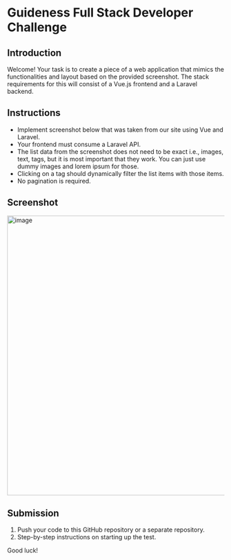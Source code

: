 # Guideness Full Stack Developer Challenge

## Introduction
Welcome! Your task is to create a piece of a web application that mimics the functionalities and layout based on the provided screenshot. The stack requirements for this will consist of a Vue.js frontend and a Laravel backend.


## Instructions
- Implement screenshot below that was taken from our site using Vue and Laravel.
- Your frontend must consume a Laravel API.
- The list data from the screenshot does not need to be exact i.e., images, text, tags, but it is most important that they work. You can just use dummy images and lorem ipsum for those.
- Clicking on a tag should dynamically filter the list items with those items.
- No pagination is required.

## Screenshot
<img width="649" alt="image" src="https://github.com/111-enterprises/guideness-programming-challenge/assets/126024995/2d77d5ca-0688-4163-b3a7-2659657c087d">

## Submission
1. Push your code to this GitHub repository or a separate repository.
2. Step-by-step instructions on starting up the test.


Good luck!
